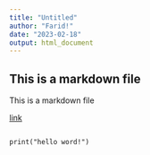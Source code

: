 ```yaml
---
title: "Untitled"
author: "Farid!"
date: "2023-02-18"
output: html_document
---
```


## This is a markdown file



This is a markdown file


[link](https://google.com)

```

print("hello word!")
```




